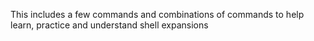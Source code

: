 This includes a few commands and combinations
of commands to help learn, practice and understand
shell expansions
